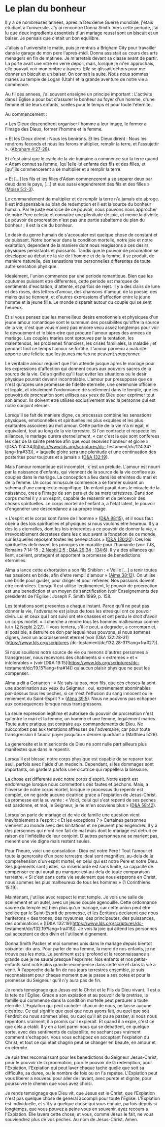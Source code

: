 # Le plan du bonheur

Il y a de nombreuses annees, apres la Deuxieme Guerre mondiale, j'etais
etudiant a l'universite. J'y ai rencontre Donna Smith. Vers cette periode,
j'ai lu que deux ingredients essentiels d'un mariage reussi sont un biscuit et
un baiser. Je pensais que c'etait un bon equilibre.

J'allais a l'universite le matin, puis je rentrais a Brigham City pour
travailler dans le garage de mon pere l'apres-midi. Donna assistait au cours
des arts menagers en fin de matinee. Je m'arretais devant sa classe avant de
partir. La porte avait une vitre en verre depoli, mais, lorsque je m'en
approchais, elle pouvait voir mon ombre a travers. Elle se glissait dehors
pour me donner un biscuit et un baiser. On connait la suite. Nous nous sommes
maries au temple de Logan (Utah) et la grande aventure de notre vie a
commence.

Au fil des annees, j'ai souvent enseigne un principe important : L'activite
dans l'Église a pour but d'assurer le bonheur au foyer d'un homme, d'une femme
et de leurs enfants, scelles pour le temps et pour toute l'eternite.

Au commencement :

« Les Dieux descendirent organiser l'homme a leur image, le former a l'image
des Dieux, former l'homme et la femme.

« Et les Dieux dirent : Nous les benirons. Et les Dieux dirent : Nous les
rendrons feconds et nous les ferons multiplier, remplir la terre, et
l'assujettir ». ([Abraham
4:27-28](https://www.lds.org/scriptures/pgp/abr/4.27-28?lang=fra#26)).

Et c'est ainsi que le cycle de la vie humaine a commence sur la terre quand «
Adam connut sa femme, [qu']elle lui enfanta des fils et des filles, et
[qu']ils commencerent a se multiplier et a remplir la terre.

« Et [...] les fils et les filles d'Adam commencerent a se separer deux par deux
dans le pays, [...] et eux aussi engendrerent des fils et des filles » ([Moise
5:2-3](https://www.lds.org/scriptures/pgp/moses/5.2-3?lang=fra#1)).

Le commandement de multiplier et de remplir la terre n'a jamais ete abroge. Il
est indispensable au plan de redemption et il est la source du bonheur humain.
Par le juste exercice de ce pouvoir, nous pouvons nous approcher de notre Pere
celeste et connaitre une plenitude de joie, et meme la divinite. Le pouvoir de
procreation n'est pas une partie subalterne du plan du bonheur ; il est la cle
du bonheur.

Le desir du genre humain de s'accoupler est quelque chose de constant et de
puissant. Notre bonheur dans la condition mortelle, notre joie et notre
exaltation, dependent de la maniere dont nous reagissons a ces desirs
physiques persistants et puissants. Tandis que le pouvoir de procreation se
developpe au debut de la vie de l'homme et de la femme, il se produit, de
maniere naturelle, des sensations tres personnelles differentes de toute autre
sensation physique.

Idealement, l'union commence par une periode romantique. Bien que les coutumes
puissent etre differentes, cette periode est marquee de sentiments
d'excitation, d'attente, et parfois de rejet. Il y a des clairs de lune et des
roses, des lettres d'amour, des chansons d'amour, de la poesie, des mains qui
se tiennent, et d'autres expressions d'affection entre le jeune homme et la
jeune fille. Le monde disparait autour du couple qui se sent heureux.

Et si vous pensez que les merveilleux desirs emotionnels et physiques d'un
jeune amour romantique sont le summum des possibilites qu'offre la source de
la vie, c'est que vous n'avez pas encore vecu assez longtemps pour voir le
devouement et le bien-etre que procure l'amour apres des annees de mariage.
Les couples maries sont eprouves par la tentation, les malentendus, les
problemes financiers, les crises familiales, la maladie ; et pendant tout ce
temps l'amour se fortifie. L'amour parvenu a maturite apporte une felicite que
les jeunes maries ne peuvent soupçonner.

Le veritable amour requiert que l'on attende jusque apres le mariage pour les
expressions d'affection qui donnent cours aux pouvoirs sacres de la source de
la vie. Cela signifie qu'il faut eviter les situations ou le desir physique
pourrait devenir incontrolable. L'amour pur presuppose que ce n'est qu'apres
une promesse de fidelite eternelle, une ceremonie officielle et legale, et
idealement l'ordonnance de scellement dans le temple, que les pouvoirs de
procreation sont utilises aux yeux de Dieu pour exprimer tout son amour. Ils
doivent etre utilises exclusivement avec la personne qui est notre conjoint
eternel.

Lorsqu'il se fait de maniere digne, ce processus combine les sensations
physiques, emotionnelles et spirituelles les plus exquises et les plus
exaltantes associees au mot amour. Cette partie de la vie n'a ni egal, ni
equivalent, tout au long de la vie terrestre. Si l'on contracte et respecte
les alliances, le mariage durera eternellement, « car c'est la que sont
conferees les cles de la sainte pretrise afin que vous receviez honneur et
gloire » ([D&amp;A 124:34](https://www.lds.org/scriptures/dc-
testament/dc/124.34?lang=fra#33)), « laquelle gloire sera une plenitude et une
continuation des posterites pour toujours et a jamais » ([D&amp;A
132:19](https://www.lds.org/scriptures/dc-testament/dc/132.19?lang=fra#18)).

Mais l'amour romantique est incomplet ; c'est un prelude. L'amour est nourri
par la naissance d'enfants, qui viennent de la source de la vie confiee aux
couples dans le mariage. La conception a lieu dans les etreintes du mari et de
la femme. Un corps minuscule commence a se former suivant un schema d'une
complexite magnifique. Un enfant parait dans le miracle de la naissance, cree
a l'image de son pere et de sa mere terrestres. Dans son corps mortel il y a
un esprit, capable de ressentir et de percevoir des choses spirituelles. Le
corps mortel de l'enfant a, a l'etat latent, le pouvoir d'engendrer une
descendance a sa propre image.

« L'esprit et le corps sont l'ame de l'homme » ([D&amp;A
88:15](https://www.lds.org/scriptures/dc-testament/dc/88.15?lang=fra#14)), et
il nous faut obeir a des lois spirituelles et physiques si nous voulons etre
heureux. Il y a des lois eternelles, dont les lois inherentes a ce pouvoir de
donner la vie, « irrevocablement decretees dans les cieux avant la fondation
de ce monde, sur lesquelles reposent toutes les benedictions » ([D&amp;A
130:20](https://www.lds.org/scriptures/dc-testament/dc/130.20?lang=fra#19)).
Ces lois spirituelles definissent les principes de moralite pour l'humanite
(voir TJS, Romains 7:14-15 ; [2 Nephi
2:5](https://www.lds.org/scriptures/bofm/2-ne/2.5?lang=fra#4) ; [D&amp;A
29:34](https://www.lds.org/scriptures/dc-testament/dc/29.34?lang=fra#33) ;
[134:6](https://www.lds.org/scriptures/dc-testament/dc/134.6?lang=fra#5)). Il
y a des alliances qui lient, scellent, protegent et apportent la promesse de
benedictions eternelles.

Alma a lance cette exhortation a son fils Shiblon : « Veille [...] a tenir
toutes tes passions en bride, afin d'etre rempli d'amour » ([Alma
38:12](https://www.lds.org/scriptures/bofm/alma/38.12?lang=fra#11)). On
utilise une bride pour guider, pour diriger et pour refrener. Nos passions
doivent etre controlees. Lorsqu'il est utilise legitimement, le pouvoir de
procreation est une benediction et un moyen de sanctification (voir
Enseignements des presidents de l'Église : Joseph F. Smith 1999, p. 158.

Les tentations sont presentes a chaque instant. Parce qu'il ne peut pas donner
la vie, l'adversaire est jaloux de tous les etres qui ont ce pouvoir divin.
Lui et ceux qui l'ont suivi ont ete chasses et ont perdu le droit d'avoir un
corps mortel. « Il cherche a rendre tous les hommes malheureux comme lui » ([2
Nephi 2:27](https://www.lds.org/scriptures/bofm/2-ne/2.27?lang=fra#26)). Il
vous tentera, s'il le peut, a degrader, a corrompre et, si possible, a
detruire ce don par lequel nous pouvons, si nous sommes dignes, avoir un
accroissement eternel (voir [D&amp;A 132:28-31](https://www.lds.org/scriptures
/dc-testament/dc/132.28-31?lang=fra#27)).

Si nous souillons notre source de vie ou menons d'autres personnes a
transgresser, nous recevrons des chatiments si « extremes » et « intolerables
» (voir [D&amp;A 19:15](https://www.lds.org/scriptures/dc-
testament/dc/19.15?lang=fra#14)) qu'aucun plaisir physique ne peut les
compenser.

Alma a dit a Corianton : « Ne sais-tu pas, mon fils, que ces choses-la sont
une abomination aux yeux du Seigneur ; oui, extremement abominables par-dessus
tous les peches, si ce n'est l'effusion du sang innocent ou le reniement du
Saint-Esprit ? » ([Alma
39:5](https://www.lds.org/scriptures/bofm/alma/39.5?lang=fra#4)). Nous ne
pouvons pas echapper aux consequences lorsque nous transgressons.

La seule expression legitime et autorisee du pouvoir de procreation n'est
qu'entre le mari et la femme, un homme et une femme, legalement maries. Toute
autre pratique est contraire aux commandements de Dieu. Ne succombez pas aux
tentations affreuses de l'adversaire, car pour toute transgression il faudra
payer jusqu'au « dernier quadrant » (Matthieu 5:26).

La generosite et la misericorde de Dieu ne sont nulle part ailleurs plus
manifestes que dans le repentir.

Lorsqu'il est blesse, notre corps physique est capable de se reparer tout
seul, parfois avec l'aide d'un medecin. Cependant, si les dommages sont
importants, on gardera parfois une cicatrice qui rappellera la blessure.

La chose est differente avec notre corps d'esprit. Notre esprit est endommage
lorsque nous commettons des fautes et pechons. Mais, a l'inverse de notre
corps mortel, lorsque le processus du repentir est complet, on ne garde aucune
cicatrice grace a l'expiation de Jesus-Christ. La promesse est la suivante : «
Voici, celui qui s'est repenti de ses peches est pardonne, et moi, le
Seigneur, je ne m'en souviens plus » ([D&amp;A
58:42](https://www.lds.org/scriptures/dc-testament/dc/58.42?lang=fra#41)).

Lorsqu'on parle de mariage et de vie de famille une question vient
inevitablement a l'esprit : « Et les exceptions ? » Certaines personnes
viennent au monde avec des limitations et ne peuvent pas engendrer. Il y a des
personnes qui n'ont rien fait de mal mais dont le mariage est detruit en
raison de l'infidelite de leur conjoint. D'autres personnes ne se marient pas,
menent une vie digne mais restent seules.

Pour l'heure, voici une consolation : Dieu est notre Pere ! Tout l'amour et
toute la generosite d'un pere terrestre ideal sont magnifies, au-dela de la
comprehension d'un esprit mortel, en celui qui est notre Pere et notre Dieu.
Ses jugements sont justes, sa misericorde est sans limite, sa capacite de
compenser ce qui aurait pu manquer est au-dela de toute comparaison terrestre.
« Si c'est dans cette vie seulement que nous esperons en Christ, nous sommes
les plus malheureux de tous les hommes » (1 Corinthiens 15:19).

Maintenant, j'utilise avec respect le mot temple. Je vois une salle de
scellement et un autel, avec un jeune couple agenouille. Cette ordonnance
sacree du temple est bien plus qu'un mariage, car cette union peut etre
scellee par le Saint-Esprit de promesse, et les Écritures declarent que nous
heriterons « des trones, des royaumes, des principautes, des puissances, des
dominations » ([D&amp;A 132:19](https://www.lds.org/scriptures/dc-
testament/dc/132.19?lang=fra#18)). Je vois la joie qui attend les personnes
qui acceptent ce don divin et l'utilisent dignement.

Donna Smith Packer et moi sommes unis dans le mariage depuis bientot soixante-
dix ans. Pour parler de ma femme, la mere de nos enfants, je ne trouve pas les
mots. Le sentiment est si profond et la reconnaissance si grande que je ne
saurai presque l'exprimer. Nos enfants et nos petits-enfants sont notre plus
grande recompense dans cette vie et dans la vie a venir. À l'approche de la
fin de nos jours terrestres ensemble, je suis reconnaissant pour chaque moment
que je passe a ses cotes et pour la promesse du Seigneur qu'il n'y aura pas de
fin.

Je rends temoignage que Jesus est le Christ et le Fils du Dieu vivant. Il est
a la tete de l'Église. Grace a son expiation et au pouvoir de la pretrise, la
famille qui commence dans la condition mortelle peut perdurer a toute
eternite. L'Expiation qui peut racheter chacun de nous, ne laisse aucune
cicatrice. Ce qui signifie que quoi que nous ayons fait, ou quel que soit
l'endroit ou nous sommes alles, ou quoi qu'il ait pu se passer, si nous nous
repentons vraiment, il a promis qu'il expierait. Et quand il a expie, c'est ce
que cela a etabli. Il y en a tant parmi nous qui se debattent, en quelque
sorte, avec des sentiments de culpabilite, ne sachant pas vraiment comment
s'echapper. Vous vous echappez en acceptant l'expiation du Christ, et tout ce
qui etait chagrin peut se changer en beaute, en amour et en eternite.

Je suis tres reconnaissant pour les benedictions du Seigneur Jesus-Christ,
pour le pouvoir de la procreation, pour le pouvoir de la redemption, pour
l'Expiation, l'Expiation qui peut laver chaque tache quelle que soit sa
difficulte, sa duree, ou le nombre de fois ou on l'a repetee. L'Expiation peut
vous liberer a nouveau pour aller de l'avant, avec purete et dignite, pour
poursuivre le chemin que vous avez choisi.

Je rends temoignage que Dieu vit, que Jesus est le Christ, que l'Expiation
n'est pas quelque chose de general accompli pour toute l'Église. L'Expiation
est individuelle, et s'il y a quelque chose qui vous ennuie, parfois depuis si
longtemps, que vous pouvez a peine vous en souvenir, ayez recours a
l'Expiation. Elle lavera cette chose, et vous, comme Jesus le fait, ne vous
souviendrez plus de vos peches. Au nom de Jesus-Christ. Amen.

